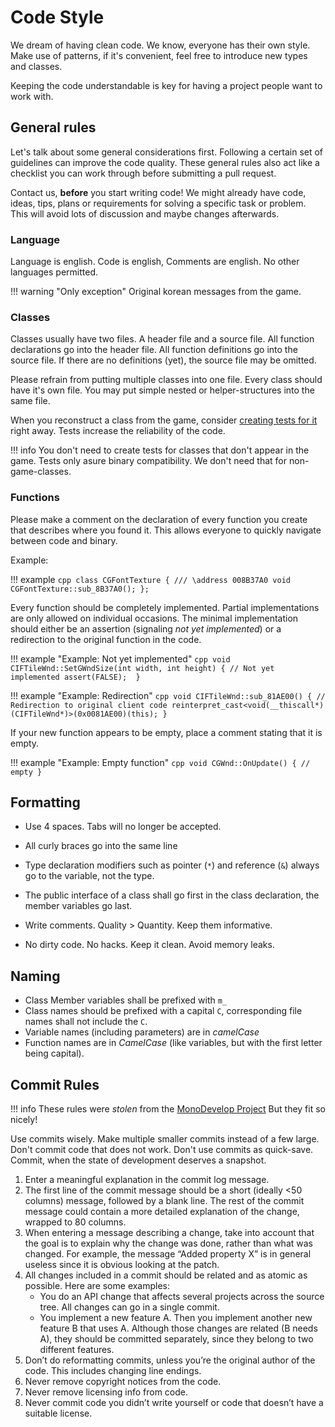 # Code Style

We dream of having clean code. We know, everyone has their own style. Make use of patterns, if it's convenient, 
feel free to introduce new types and classes.

Keeping the code understandable is key for having a project people want to work with.

## General rules

Let's talk about some general considerations first. Following a certain set of guidelines can improve the code 
quality. These general rules also act like a checklist you can work through before submitting a pull request.

Contact us, **before** you start writing code! We might already have code, ideas, tips, plans or requirements for 
solving a specific task or problem. This will avoid lots of discussion and maybe changes afterwards.

### Language

Language is english. Code is english, Comments are english. No other languages permitted.

!!! warning "Only exception"
    Original korean messages from the game.

### Classes

Classes usually have two files. A header file and a source file. All function declarations go into the header 
file. All function definitions go into the source file. If there are no definitions (yet), the source file
may be omitted.

Please refrain from putting multiple classes into one file. Every class should have it's own file. You may put simple 
nested or helper-structures into the same file. 

When you reconstruct a class from the game, consider [creating tests for it](advanced/creating-tests.md) 
right away. Tests increase the reliability of the code.

!!! info
    You don't need to create tests for classes that don't appear in the game. Tests only asure binary 
    compatibility. We don't need that for non-game-classes. 

### Functions

Please make a comment on the declaration of every function you create that describes where you found it. 
This allows everyone to quickly navigate between code and binary.

Example:

!!! example
    ```cpp
    class CGFontTexture {
        /// \address 008B37A0
        void CGFontTexture::sub_8B37A0();
    };
    ```

Every function should be completely implemented. Partial implementations are only allowed on 
individual occasions. The minimal implementation should either be an 
assertion (signaling *not yet implemented*) or a redirection to the original function in the code.


!!! example "Example: Not yet implemented"
    ```cpp
    void CIFTileWnd::SetGWndSize(int width, int height) {
        // Not yet implemented
	    assert(FALSE); 
    }
    ```

!!! example "Example: Redirection"
    ```cpp
    void CIFTileWnd::sub_81AE00() {
        // Redirection to original client code
        reinterpret_cast<void(__thiscall*)(CIFTileWnd*)>(0x0081AE00)(this);
    }
    ```

If your new function appears to be empty, place a comment stating that it is empty.

!!! example "Example: Empty function"
    ```cpp
    void CGWnd::OnUpdate() {
        // empty
    }
    ```

## Formatting

* Use 4 spaces. Tabs will no longer be accepted.
* All curly braces go into the same line
* Type declaration modifiers such as pointer (`*`) and reference (`&`) always go to the variable, not the type.
* The public interface of a class shall go first in the class declaration, the member variables go last.


* Write comments. Quality > Quantity. Keep them informative.
* No dirty code. No hacks. Keep it clean. Avoid memory leaks.

## Naming

* Class Member variables shall be prefixed with `m_`
* Class names should be prefixed with a capital `C`, corresponding file names shall not include the `C`.
* Variable names (including parameters) are in *camelCase*
* Function names are in *CamelCase* (like variables, but with the first letter being capital).


## Commit Rules

!!! info
    These rules were *stolen* from the [MonoDevelop Project](http://www.monodevelop.com/developers/)
    But they fit so nicely!

Use commits wisely. Make multiple smaller commits instead of a few large. Don't commit code that does not work. Don't 
use commits as quick-save. Commit, when the state of development deserves a snapshot.

1. Enter a meaningful explanation in the commit log message.
1. The first line of the commit message should be a short (ideally <50 columns) message, followed by a blank line. The rest of the commit message could contain a more detailed explanation of the change, wrapped to 80 columns.
1. When entering a message describing a change, take into account that the goal is to explain why the change was done, rather than what was changed. For example, the message “Added property X” is in general useless since it is obvious looking at the patch.
1. All changes included in a commit should be related and as atomic as possible. Here are some examples:
    * You do an API change that affects several projects across the source tree. All changes can go in a single commit.
    * You implement a new feature A. Then you implement another new feature B that uses A. Although those changes are related (B needs A), they should be committed separately, since they belong to two different features.
1. Don’t do reformatting commits, unless you’re the original author of the code. This includes changing line endings.
1. Never remove copyright notices from the code.
1. Never remove licensing info from code.
1. Never commit code you didn’t write yourself or code that doesn’t have a suitable license.

